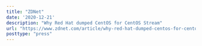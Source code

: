 ```yaml
---
title: "ZDNet"
date: '2020-12-21'
description: "Why Red Hat dumped CentOS for CentOS Stream"
url: "https://www.zdnet.com/article/why-red-hat-dumped-centos-for-centos-stream/"
posttype: "press"
---
```

